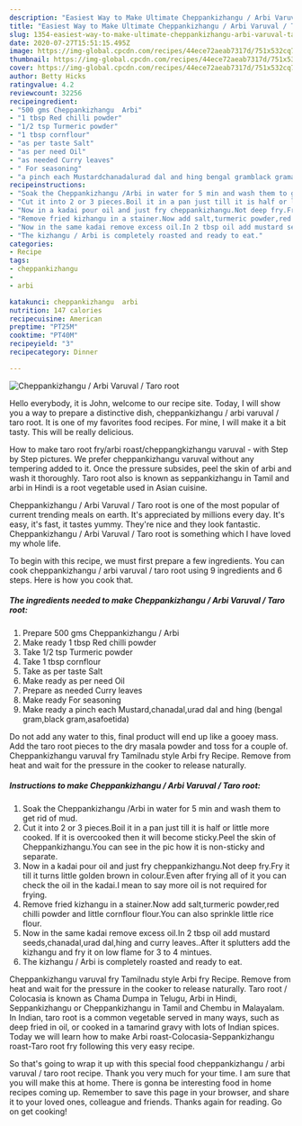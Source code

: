 ```yaml
---
description: "Easiest Way to Make Ultimate Cheppankizhangu / Arbi Varuval / Taro root"
title: "Easiest Way to Make Ultimate Cheppankizhangu / Arbi Varuval / Taro root"
slug: 1354-easiest-way-to-make-ultimate-cheppankizhangu-arbi-varuval-taro-root
date: 2020-07-27T15:51:15.495Z
image: https://img-global.cpcdn.com/recipes/44ece72aeab7317d/751x532cq70/cheppankizhangu-arbi-varuval-taro-root-recipe-main-photo.jpg
thumbnail: https://img-global.cpcdn.com/recipes/44ece72aeab7317d/751x532cq70/cheppankizhangu-arbi-varuval-taro-root-recipe-main-photo.jpg
cover: https://img-global.cpcdn.com/recipes/44ece72aeab7317d/751x532cq70/cheppankizhangu-arbi-varuval-taro-root-recipe-main-photo.jpg
author: Betty Hicks
ratingvalue: 4.2
reviewcount: 32256
recipeingredient:
- "500 gms Cheppankizhangu  Arbi"
- "1 tbsp Red chilli powder"
- "1/2 tsp Turmeric powder"
- "1 tbsp cornflour"
- "as per taste Salt"
- "as per need Oil"
- "as needed Curry leaves"
- " For seasoning"
- "a pinch each Mustardchanadalurad dal and hing bengal gramblack gramasafoetida"
recipeinstructions:
- "Soak the Cheppankizhangu /Arbi in water for 5 min and wash them to get rid of mud."
- "Cut it into 2 or 3 pieces.Boil it in a pan just till it is half or little more cooked. If it is overcooked then it will become sticky.Peel the skin of Cheppankizhangu.You can see in the pic how it is non-sticky and separate."
- "Now in a kadai pour oil and just fry cheppankizhangu.Not deep fry.Fry it till it turns little golden brown in colour.Even after frying all of it you can check the oil in the kadai.I mean to say more oil is not required for frying."
- "Remove fried kizhangu in a stainer.Now add salt,turmeric powder,red chilli powder and little cornflour flour.You can also sprinkle little rice flour."
- "Now in the same kadai remove excess oil.In 2 tbsp oil add mustard seeds,chanadal,urad dal,hing and curry leaves..After it splutters add the kizhangu and fry it on low flame for 3 to 4 mintues."
- "The kizhangu / Arbi is completely roasted and ready to eat."
categories:
- Recipe
tags:
- cheppankizhangu
- 
- arbi

katakunci: cheppankizhangu  arbi 
nutrition: 147 calories
recipecuisine: American
preptime: "PT25M"
cooktime: "PT40M"
recipeyield: "3"
recipecategory: Dinner

---
```



![Cheppankizhangu / Arbi Varuval / Taro root](https://img-global.cpcdn.com/recipes/44ece72aeab7317d/751x532cq70/cheppankizhangu-arbi-varuval-taro-root-recipe-main-photo.jpg)

Hello everybody, it is John, welcome to our recipe site. Today, I will show you a way to prepare a distinctive dish, cheppankizhangu / arbi varuval / taro root. It is one of my favorites food recipes. For mine, I will make it a bit tasty. This will be really delicious.

How to make taro root fry/arbi roast/cheppangkizhangu varuval - with Step by Step pictures. We prefer cheppankizhangu varuval without any tempering added to it. Once the pressure subsides, peel the skin of arbi and wash it thoroughly. Taro root also is known as seppankizhangu in Tamil and arbi in Hindi is a root vegetable used in Asian cuisine.

Cheppankizhangu / Arbi Varuval / Taro root is one of the most popular of current trending meals on earth. It's appreciated by millions every day. It's easy, it's fast, it tastes yummy. They're nice and they look fantastic. Cheppankizhangu / Arbi Varuval / Taro root is something which I have loved my whole life.


To begin with this recipe, we must first prepare a few ingredients. You can cook cheppankizhangu / arbi varuval / taro root using 9 ingredients and 6 steps. Here is how you cook that.

<!--inarticleads1-->

##### The ingredients needed to make Cheppankizhangu / Arbi Varuval / Taro root:

1. Prepare 500 gms Cheppankizhangu / Arbi
1. Make ready 1 tbsp Red chilli powder
1. Take 1/2 tsp Turmeric powder
1. Take 1 tbsp cornflour
1. Take as per taste Salt
1. Make ready as per need Oil
1. Prepare as needed Curry leaves
1. Make ready  For seasoning
1. Make ready a pinch each Mustard,chanadal,urad dal and hing (bengal gram,black gram,asafoetida)


Do not add any water to this, final product will end up like a gooey mass. Add the taro root pieces to the dry masala powder and toss for a couple of. Cheppankizhangu varuval fry Tamilnadu style Arbi fry Recipe. Remove from heat and wait for the pressure in the cooker to release naturally. 

<!--inarticleads2-->

##### Instructions to make Cheppankizhangu / Arbi Varuval / Taro root:

1. Soak the Cheppankizhangu /Arbi in water for 5 min and wash them to get rid of mud.
1. Cut it into 2 or 3 pieces.Boil it in a pan just till it is half or little more cooked. If it is overcooked then it will become sticky.Peel the skin of Cheppankizhangu.You can see in the pic how it is non-sticky and separate.
1. Now in a kadai pour oil and just fry cheppankizhangu.Not deep fry.Fry it till it turns little golden brown in colour.Even after frying all of it you can check the oil in the kadai.I mean to say more oil is not required for frying.
1. Remove fried kizhangu in a stainer.Now add salt,turmeric powder,red chilli powder and little cornflour flour.You can also sprinkle little rice flour.
1. Now in the same kadai remove excess oil.In 2 tbsp oil add mustard seeds,chanadal,urad dal,hing and curry leaves..After it splutters add the kizhangu and fry it on low flame for 3 to 4 mintues.
1. The kizhangu / Arbi is completely roasted and ready to eat.


Cheppankizhangu varuval fry Tamilnadu style Arbi fry Recipe. Remove from heat and wait for the pressure in the cooker to release naturally. Taro root / Colocasia is known as Chama Dumpa in Telugu, Arbi in Hindi, Seppankizhangu or Cheppankizhangu in Tamil and Chembu in Malayalam. In Indian, taro root is a common vegetable served in many ways, such as deep fried in oil, or cooked in a tamarind gravy with lots of Indian spices. Today we will learn how to make Arbi roast-Colocasia-Seppankizhangu roast-Taro root fry following this very easy recipe. 

So that's going to wrap it up with this special food cheppankizhangu / arbi varuval / taro root recipe. Thank you very much for your time. I am sure that you will make this at home. There is gonna be interesting food in home recipes coming up. Remember to save this page in your browser, and share it to your loved ones, colleague and friends. Thanks again for reading. Go on get cooking!
